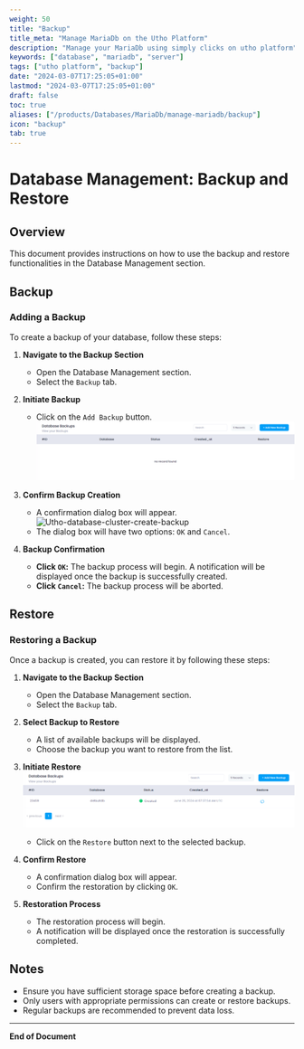 ```yaml
---
weight: 50
title: "Backup"
title_meta: "Manage MariaDb on the Utho Platform"
description: "Manage your MariaDb using simply clicks on utho platform"
keywords: ["database", "mariadb", "server"]
tags: ["utho platform", "backup"]
date: "2024-03-07T17:25:05+01:00"
lastmod: "2024-03-07T17:25:05+01:00"
draft: false
toc: true
aliases: ["/products/Databases/MariaDb/manage-mariadb/backup"]
icon: "backup"
tab: true
---
```


# Database Management: Backup and Restore

## Overview

This document provides instructions on how to use the backup and restore functionalities in the Database Management section.

## Backup

### Adding a Backup

To create a backup of your database, follow these steps:

1. **Navigate to the Backup Section**

   - Open the Database Management section.
   - Select the `Backup` tab.

2. **Initiate Backup**

   - Click on the `Add Backup` button.
     ![Utho-database-cluster-backup-button](image/Utho-database-cluster-backup-button.png)

3. **Confirm Backup Creation**

   - A confirmation dialog box will appear.
     ![Utho-database-cluster-create-backup](image/Utho-database-cluster-create-backup.png)
   - The dialog box will have two options: `OK` and `Cancel`.

4. **Backup Confirmation**
   - **Click `OK`:** The backup process will begin. A notification will be displayed once the backup is successfully created.
   - **Click `Cancel`:** The backup process will be aborted.

## Restore

### Restoring a Backup

Once a backup is created, you can restore it by following these steps:

1. **Navigate to the Backup Section**

   - Open the Database Management section.
   - Select the `Backup` tab.

2. **Select Backup to Restore**

   - A list of available backups will be displayed.
   - Choose the backup you want to restore from the list.

3. **Initiate Restore**
   ![Utho-database-cluster-backup-list](image/Utho-database-cluster-backup-list.png)

   - Click on the `Restore` button next to the selected backup.

4. **Confirm Restore**

   - A confirmation dialog box will appear.
   - Confirm the restoration by clicking `OK`.

5. **Restoration Process**
   - The restoration process will begin.
   - A notification will be displayed once the restoration is successfully completed.

## Notes

- Ensure you have sufficient storage space before creating a backup.
- Only users with appropriate permissions can create or restore backups.
- Regular backups are recommended to prevent data loss.

<!-- ## Troubleshooting

- If you encounter any issues during the backup or restore process, check the system logs for more details.
- For further assistance, contact the IT support team. -->

---

**End of Document**
